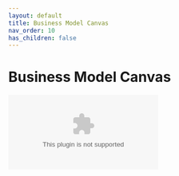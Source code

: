 ```yaml
---
layout: default
title: Business Model Canvas
nav_order: 10
has_children: false
---
```


# Business Model Canvas

<object data=”assets/business_model_canvas.pdf” type=”application/pdf” width=”500″></object>
